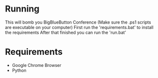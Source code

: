 # Running
This will bomb you BigBlueButton Conference
(Make sure the .ps1 scripts are executable on your computer)
First run the 'requirements.bat' to install the requirements
After that finished you can run the 'run.bat'

# Requirements
- Google Chrome Browser
- Python
